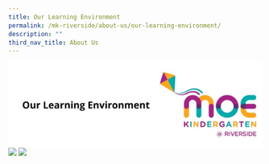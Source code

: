 ```yaml
---
title: Our Learning Environment
permalink: /mk-riverside/about-us/our-learning-environment/
description: ""
third_nav_title: About Us
---
```

![](/images/header-ourlearningenvt.jpg)
![](/images/mk-riverside-learn01.png)
![](/images/mk-riverside-learn02.png)